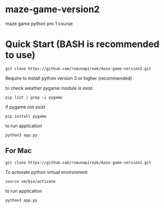 # maze-game-version2
maze game python pro 1 course

# Quick Start (BASH is recommended to use)
    
    git clone https://github.com/roeunapireak/maze-game-version2.git

Require to install python version 3 or higher (recommended)

to check weather pygame module is exist

    pip list | grep -i pygame

if pygame not exist

    pip install pygame

to run application

    python3 app.py



## For Mac

    git clone https://github.com/roeunapireak/maze-game-version2.git

To actovate python virtual environment

    source vm/bin/activate

to run application

    python3 app.py
